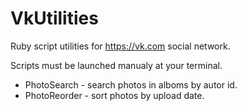 # VkUtilities
Ruby script utilities for https://vk.com social network.

Scripts must be launched manualy at your terminal.

* PhotoSearch - search photos in alboms by autor id.
* PhotoReorder - sort photos by upload date.
